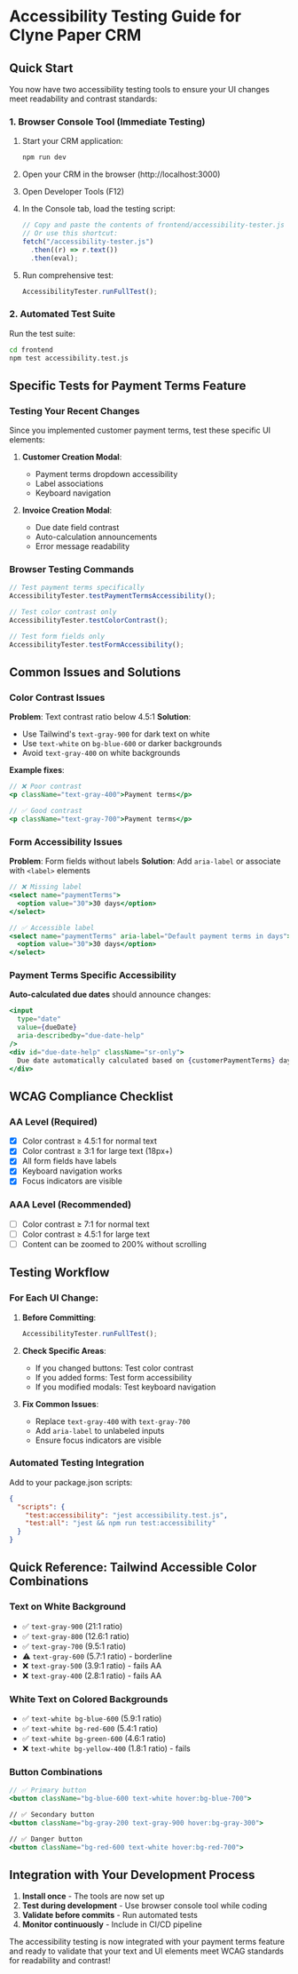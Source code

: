 # Accessibility Testing Guide for Clyne Paper CRM

## Quick Start

You now have two accessibility testing tools to ensure your UI changes meet readability and contrast standards:

### 1. Browser Console Tool (Immediate Testing)

1. Start your CRM application:

   ```bash
   npm run dev
   ```

2. Open your CRM in the browser (http://localhost:3000)

3. Open Developer Tools (F12)

4. In the Console tab, load the testing script:

   ```javascript
   // Copy and paste the contents of frontend/accessibility-tester.js
   // Or use this shortcut:
   fetch("/accessibility-tester.js")
     .then((r) => r.text())
     .then(eval);
   ```

5. Run comprehensive test:
   ```javascript
   AccessibilityTester.runFullTest();
   ```

### 2. Automated Test Suite

Run the test suite:

```bash
cd frontend
npm test accessibility.test.js
```

## Specific Tests for Payment Terms Feature

### Testing Your Recent Changes

Since you implemented customer payment terms, test these specific UI elements:

1. **Customer Creation Modal**:

   - Payment terms dropdown accessibility
   - Label associations
   - Keyboard navigation

2. **Invoice Creation Modal**:
   - Due date field contrast
   - Auto-calculation announcements
   - Error message readability

### Browser Testing Commands

```javascript
// Test payment terms specifically
AccessibilityTester.testPaymentTermsAccessibility();

// Test color contrast only
AccessibilityTester.testColorContrast();

// Test form fields only
AccessibilityTester.testFormAccessibility();
```

## Common Issues and Solutions

### Color Contrast Issues

**Problem**: Text contrast ratio below 4.5:1
**Solution**:

- Use Tailwind's `text-gray-900` for dark text on white
- Use `text-white` on `bg-blue-600` or darker backgrounds
- Avoid `text-gray-400` on white backgrounds

**Example fixes**:

```jsx
// ❌ Poor contrast
<p className="text-gray-400">Payment terms</p>

// ✅ Good contrast
<p className="text-gray-700">Payment terms</p>
```

### Form Accessibility Issues

**Problem**: Form fields without labels
**Solution**: Add `aria-label` or associate with `<label>` elements

```jsx
// ❌ Missing label
<select name="paymentTerms">
  <option value="30">30 days</option>
</select>

// ✅ Accessible label
<select name="paymentTerms" aria-label="Default payment terms in days">
  <option value="30">30 days</option>
</select>
```

### Payment Terms Specific Accessibility

**Auto-calculated due dates** should announce changes:

```jsx
<input
  type="date"
  value={dueDate}
  aria-describedby="due-date-help"
/>
<div id="due-date-help" className="sr-only">
  Due date automatically calculated based on {customerPaymentTerms} day payment terms
</div>
```

## WCAG Compliance Checklist

### AA Level (Required)

- [x] Color contrast ≥ 4.5:1 for normal text
- [x] Color contrast ≥ 3:1 for large text (18px+)
- [x] All form fields have labels
- [x] Keyboard navigation works
- [x] Focus indicators are visible

### AAA Level (Recommended)

- [ ] Color contrast ≥ 7:1 for normal text
- [ ] Color contrast ≥ 4.5:1 for large text
- [ ] Content can be zoomed to 200% without scrolling

## Testing Workflow

### For Each UI Change:

1. **Before Committing**:

   ```javascript
   AccessibilityTester.runFullTest();
   ```

2. **Check Specific Areas**:

   - If you changed buttons: Test color contrast
   - If you added forms: Test form accessibility
   - If you modified modals: Test keyboard navigation

3. **Fix Common Issues**:
   - Replace `text-gray-400` with `text-gray-700`
   - Add `aria-label` to unlabeled inputs
   - Ensure focus indicators are visible

### Automated Testing Integration

Add to your package.json scripts:

```json
{
  "scripts": {
    "test:accessibility": "jest accessibility.test.js",
    "test:all": "jest && npm run test:accessibility"
  }
}
```

## Quick Reference: Tailwind Accessible Color Combinations

### Text on White Background

- ✅ `text-gray-900` (21:1 ratio)
- ✅ `text-gray-800` (12.6:1 ratio)
- ✅ `text-gray-700` (9.5:1 ratio)
- ⚠️ `text-gray-600` (5.7:1 ratio) - borderline
- ❌ `text-gray-500` (3.9:1 ratio) - fails AA
- ❌ `text-gray-400` (2.8:1 ratio) - fails AA

### White Text on Colored Backgrounds

- ✅ `text-white bg-blue-600` (5.9:1 ratio)
- ✅ `text-white bg-red-600` (5.4:1 ratio)
- ✅ `text-white bg-green-600` (4.6:1 ratio)
- ❌ `text-white bg-yellow-400` (1.8:1 ratio) - fails

### Button Combinations

```jsx
// ✅ Primary button
<button className="bg-blue-600 text-white hover:bg-blue-700">

// ✅ Secondary button
<button className="bg-gray-200 text-gray-900 hover:bg-gray-300">

// ✅ Danger button
<button className="bg-red-600 text-white hover:bg-red-700">
```

## Integration with Your Development Process

1. **Install once** - The tools are now set up
2. **Test during development** - Use browser console tool while coding
3. **Validate before commits** - Run automated tests
4. **Monitor continuously** - Include in CI/CD pipeline

The accessibility testing is now integrated with your payment terms feature and ready to validate that your text and UI elements meet WCAG standards for readability and contrast!
